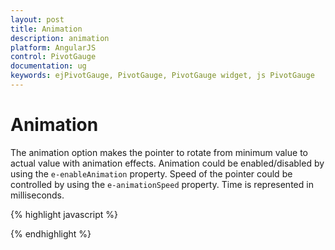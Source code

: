 ```yaml
---
layout: post
title: Animation
description: animation
platform: AngularJS
control: PivotGauge
documentation: ug
keywords: ejPivotGauge, PivotGauge, PivotGauge widget, js PivotGauge 
---
```


# Animation

The animation option makes the pointer to rotate from minimum value to actual value with animation effects.  Animation could be enabled/disabled by using the `e-enableAnimation` property.  Speed of the pointer could be controlled by using the `e-animationSpeed` property. Time is represented in milliseconds.

{% highlight javascript %}

<div ng-controller="PivotGaugeCtrl">
    <div id="PivotGauge1" ej-pivotgauge e-enableAnimation="true" e-animationSpeed=1000 />
</div>

{% endhighlight %}